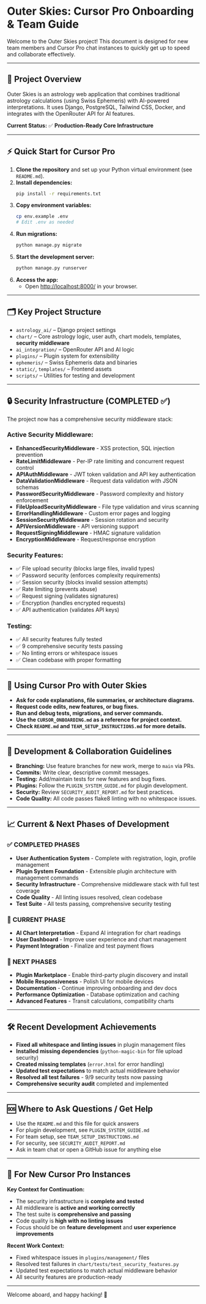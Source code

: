 # Outer Skies: Cursor Pro Onboarding & Team Guide

Welcome to the Outer Skies project! This document is designed for new team members and Cursor Pro chat instances to quickly get up to speed and collaborate effectively.

---

## 🚀 Project Overview
Outer Skies is an astrology web application that combines traditional astrology calculations (using Swiss Ephemeris) with AI-powered interpretations. It uses Django, PostgreSQL, Tailwind CSS, Docker, and integrates with the OpenRouter API for AI features.

**Current Status:** ✅ **Production-Ready Core Infrastructure**

---

## ⚡ Quick Start for Cursor Pro
1. **Clone the repository** and set up your Python virtual environment (see `README.md`).
2. **Install dependencies:**
   ```sh
   pip install -r requirements.txt
   ```
3. **Copy environment variables:**
   ```sh
   cp env.example .env
   # Edit .env as needed
   ```
4. **Run migrations:**
   ```sh
   python manage.py migrate
   ```
5. **Start the development server:**
   ```sh
   python manage.py runserver
   ```
6. **Access the app:**
   - Open [http://localhost:8000/](http://localhost:8000/) in your browser.

---

## 🗂️ Key Project Structure
- `astrology_ai/` – Django project settings
- `chart/` – Core astrology logic, user auth, chart models, templates, **security middleware**
- `ai_integration/` – OpenRouter API and AI logic
- `plugins/` – Plugin system for extensibility
- `ephemeris/` – Swiss Ephemeris data and binaries
- `static/`, `templates/` – Frontend assets
- `scripts/` – Utilities for testing and development

---

## 🔒 Security Infrastructure (COMPLETED ✅)
The project now has a comprehensive security middleware stack:

### **Active Security Middleware:**
- **EnhancedSecurityMiddleware** - XSS protection, SQL injection prevention
- **RateLimitMiddleware** - Per-IP rate limiting and concurrent request control
- **APIAuthMiddleware** - JWT token validation and API key authentication
- **DataValidationMiddleware** - Request data validation with JSON schemas
- **PasswordSecurityMiddleware** - Password complexity and history enforcement
- **FileUploadSecurityMiddleware** - File type validation and virus scanning
- **ErrorHandlingMiddleware** - Custom error pages and logging
- **SessionSecurityMiddleware** - Session rotation and security
- **APIVersionMiddleware** - API versioning support
- **RequestSigningMiddleware** - HMAC signature validation
- **EncryptionMiddleware** - Request/response encryption

### **Security Features:**
- ✅ File upload security (blocks large files, invalid types)
- ✅ Password security (enforces complexity requirements)
- ✅ Session security (blocks invalid session attempts)
- ✅ Rate limiting (prevents abuse)
- ✅ Request signing (validates signatures)
- ✅ Encryption (handles encrypted requests)
- ✅ API authentication (validates API keys)

### **Testing:**
- ✅ All security features fully tested
- ✅ 9 comprehensive security tests passing
- ✅ No linting errors or whitespace issues
- ✅ Clean codebase with proper formatting

---

## 🤖 Using Cursor Pro with Outer Skies
- **Ask for code explanations, file summaries, or architecture diagrams.**
- **Request code edits, new features, or bug fixes.**
- **Run and debug tests, migrations, and server commands.**
- **Use the `CURSOR_ONBOARDING.md` as a reference for project context.**
- **Check `README.md` and `TEAM_SETUP_INSTRUCTIONS.md` for more details.**

---

## 🤝 Development & Collaboration Guidelines
- **Branching:** Use feature branches for new work, merge to `main` via PRs.
- **Commits:** Write clear, descriptive commit messages.
- **Testing:** Add/maintain tests for new features and bug fixes.
- **Plugins:** Follow the `PLUGIN_SYSTEM_GUIDE.md` for plugin development.
- **Security:** Review `SECURITY_AUDIT_REPORT.md` for best practices.
- **Code Quality:** All code passes flake8 linting with no whitespace issues.

---

## 📈 Current & Next Phases of Development

### ✅ **COMPLETED PHASES**
- **User Authentication System** - Complete with registration, login, profile management
- **Plugin System Foundation** - Extensible plugin architecture with management commands
- **Security Infrastructure** - Comprehensive middleware stack with full test coverage
- **Code Quality** - All linting issues resolved, clean codebase
- **Test Suite** - All tests passing, comprehensive security testing

### 🚧 **CURRENT PHASE**
- **AI Chart Interpretation** - Expand AI integration for chart readings
- **User Dashboard** - Improve user experience and chart management
- **Payment Integration** - Finalize and test payment flows

### 🔮 **NEXT PHASES**
- **Plugin Marketplace** - Enable third-party plugin discovery and install
- **Mobile Responsiveness** - Polish UI for mobile devices
- **Documentation** - Continue improving onboarding and dev docs
- **Performance Optimization** - Database optimization and caching
- **Advanced Features** - Transit calculations, compatibility charts

---

## 🛠️ Recent Development Achievements
- **Fixed all whitespace and linting issues** in plugin management files
- **Installed missing dependencies** (`python-magic-bin` for file upload security)
- **Created missing templates** (`error.html` for error handling)
- **Updated test expectations** to match actual middleware behavior
- **Resolved all test failures** - 9/9 security tests now passing
- **Comprehensive security audit** completed and implemented

---

## 🆘 Where to Ask Questions / Get Help
- Use the `README.md` and this file for quick answers
- For plugin development, see `PLUGIN_SYSTEM_GUIDE.md`
- For team setup, see `TEAM_SETUP_INSTRUCTIONS.md`
- For security, see `SECURITY_AUDIT_REPORT.md`
- Ask in team chat or open a GitHub issue for anything else

---

## 🎯 For New Cursor Pro Instances
**Key Context for Continuation:**
- The security infrastructure is **complete and tested**
- All middleware is **active and working correctly**
- The test suite is **comprehensive and passing**
- Code quality is **high with no linting issues**
- Focus should be on **feature development** and **user experience improvements**

**Recent Work Context:**
- Fixed whitespace issues in `plugins/management/` files
- Resolved test failures in `chart/tests/test_security_features.py`
- Updated test expectations to match actual middleware behavior
- All security features are production-ready

---

Welcome aboard, and happy hacking! 🌌 